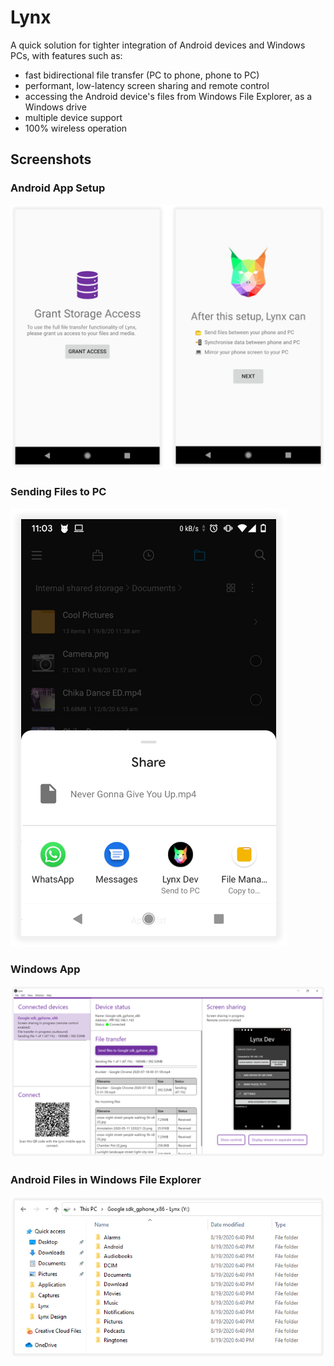 # Lynx
A quick solution for tighter integration of Android devices and Windows PCs, with features such as:

- fast bidirectional file transfer (PC to phone, phone to PC)
- performant, low-latency screen sharing and remote control
- accessing the Android device's files from Windows File Explorer, as a Windows drive
- multiple device support
- 100% wireless operation

## Screenshots

### Android App Setup
![](setup.png)

### Sending Files to PC
![](share.png)

### Windows App
![](desktop.png)

### Android Files in Windows File Explorer
![](explorer.png)